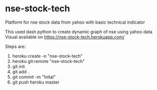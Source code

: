 # nse-stock-tech
Platform for nse stock data from yahoo with basic technical indicator

This used dash python to create dynamic graph of nse using yahoo data
Visual available on https://nse-stock-tech.herokuapp.com/

Steps are:

1. heroku create -n "nse-stock-tech"
2. heroku git:remote "nse-stock-tech"
3. git init
4. git add .
5. git commit -m "Inital"
6. git push heroku master
